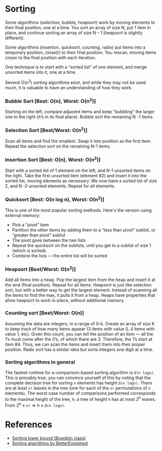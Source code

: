 # Sorting

Some algorithms (selection, bubble, heapsort) work by moving elements to their final position, one at a time. You sort an array of size N, put 1 item in place, and continue sorting an array of size N – 1 (heapsort is slightly different).

Some algorithms (insertion, quicksort, counting, radix) put items into a temporary position, close(r) to their final position. You rescan, moving items closer to the final position with each iteration.

One technique is to start with a “sorted list” of one element, and merge unsorted items into it, one at a time. 

Several O(n<sup>2</sup>) sorting algorithms exist, and while they may not be used much, it is valuable to have an understanding of how they work. 

### Bubble Sort [Best: O(n), Worst: O(n<sup>2</sup>)]
Starting on the left, compare adjacent items and keep “bubbling” the larger one to the right (it’s in its final place). Bubble sort the remaining N -1 items.

### Selection Sort [Best/Worst: O(n<sup>2</sup>)]
Scan all items and find the smallest. Swap it into position as the first item. Repeat the selection sort on the remaining N-1 items.

### Insertion Sort [Best: O(n), Worst: O(n<sup>2</sup>)]
Start with a sorted list of 1 element on the left, and N-1 unsorted items on the right. Take the first unsorted item (element #2) and insert it into the sorted list, moving elements as necessary. We now have a sorted list of size 2, and N -2 unsorted elements. Repeat for all elements.

### Quicksort [Best: O(n log n), Worst: O(n<sup>2</sup>)]
This is one of the most popular sorting methods. Here's the version using external memory: 

- Pick a “pivot” item
- Partition the other items by adding them to a “less than pivot” sublist, or “greater than pivot” sublist
- The pivot goes between the two lists
- Repeat the quicksort on the sublists, until you get to a sublist of size 1 (which is sorted).
- Combine the lists — the entire list will be sorted

### Heapsort [Best/Worst: O(n<sup>2</sup>)]
Add all items into a heap. Pop the largest item from the heap and insert it at the end (final position). Repeat for all items. Heapsort is just like selection sort, but with a better way to get the largest element. Instead of scanning all the items to find the max, it pulls it from a heap. Heaps have properties that allow heapsort to work in-place, without additional memory.

### Counting sort [Best/Worst: O(n)]
Assuming the data are integers, in a range of 0-k. Create an array of size K to keep track of how many items appear (3 items with value 0, 4 items with value 1, etc). Given this count, you can tell the position of an item — all the 1’s must come after the 0’s, of which there are 3. Therefore, the 1’s start at item #4. Thus, we can scan the items and insert them into their proper position. Radix sort has a similar idea but sorts integers one digit at a time. 

### Sorting algorithms in general
The fastest runtime for a comparison-based sorting algorithm is `O(n logn)`. This is provably true; you can convince yourself of this by noting that the complete decision tree for sorting `n` elements has height `Ω(n logn)`. There are at least `n!` leaves in the tree (one for each of the `n!` permutations of `n` elements). The worst case number of comparisons performed corresponds to the maximal height of the tree, `h`; a tree of height `h` has at most 2<sup>h</sup> leaves. From 2<sup>h</sup> ≥ `n!` => h ≥ `Ω(n logn)`.

# References
- [Sorting lower bound (Bowdoin class)](http://www.bowdoin.edu/~ltoma/teaching/cs231/fall16/)
- [Sorting algorithms by BetterExplained](https://betterexplained.com/articles/sorting-algorithms/)
